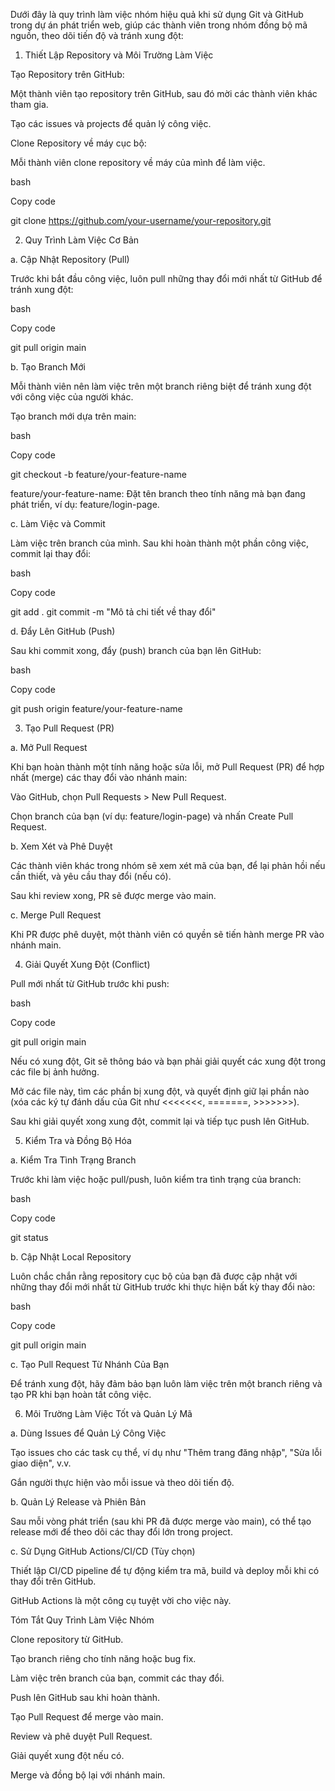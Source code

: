 Dưới đây là quy trình làm việc nhóm hiệu quả khi sử dụng Git và GitHub trong dự án phát triển web, giúp các thành viên trong nhóm đồng bộ mã nguồn, theo dõi tiến độ và tránh xung đột: 

1. Thiết Lập Repository và Môi Trường Làm Việc 

Tạo Repository trên GitHub: 

Một thành viên tạo repository trên GitHub, sau đó mời các thành viên khác tham gia. 

Tạo các issues và projects để quản lý công việc. 

Clone Repository về máy cục bộ: 

Mỗi thành viên clone repository về máy của mình để làm việc. 

bash 

Copy code 

git clone https://github.com/your-username/your-repository.git 
 

 

2. Quy Trình Làm Việc Cơ Bản 

a. Cập Nhật Repository (Pull) 

Trước khi bắt đầu công việc, luôn pull những thay đổi mới nhất từ GitHub để tránh xung đột: 

bash 

Copy code 

git pull origin main 
 

b. Tạo Branch Mới 

Mỗi thành viên nên làm việc trên một branch riêng biệt để tránh xung đột với công việc của người khác. 

Tạo branch mới dựa trên main: 

bash 

Copy code 

git checkout -b feature/your-feature-name 
 

feature/your-feature-name: Đặt tên branch theo tính năng mà bạn đang phát triển, ví dụ: feature/login-page. 

c. Làm Việc và Commit 

Làm việc trên branch của mình. Sau khi hoàn thành một phần công việc, commit lại thay đổi: 

bash 

Copy code 

git add . 
git commit -m "Mô tả chi tiết về thay đổi" 
 

d. Đẩy Lên GitHub (Push) 

Sau khi commit xong, đẩy (push) branch của bạn lên GitHub: 

bash 

Copy code 

git push origin feature/your-feature-name 
 

 

3. Tạo Pull Request (PR) 

a. Mở Pull Request 

Khi bạn hoàn thành một tính năng hoặc sửa lỗi, mở Pull Request (PR) để hợp nhất (merge) các thay đổi vào nhánh main: 

Vào GitHub, chọn Pull Requests > New Pull Request. 

Chọn branch của bạn (ví dụ: feature/login-page) và nhấn Create Pull Request. 

b. Xem Xét và Phê Duyệt 

Các thành viên khác trong nhóm sẽ xem xét mã của bạn, để lại phản hồi nếu cần thiết, và yêu cầu thay đổi (nếu có). 

Sau khi review xong, PR sẽ được merge vào main. 

c. Merge Pull Request 

Khi PR được phê duyệt, một thành viên có quyền sẽ tiến hành merge PR vào nhánh main. 

 

4. Giải Quyết Xung Đột (Conflict) 

Pull mới nhất từ GitHub trước khi push: 

bash 

Copy code 

git pull origin main 
 

Nếu có xung đột, Git sẽ thông báo và bạn phải giải quyết các xung đột trong các file bị ảnh hưởng. 

Mở các file này, tìm các phần bị xung đột, và quyết định giữ lại phần nào (xóa các ký tự đánh dấu của Git như <<<<<<<, =======, >>>>>>>). 

Sau khi giải quyết xong xung đột, commit lại và tiếp tục push lên GitHub. 

 

5. Kiểm Tra và Đồng Bộ Hóa 

a. Kiểm Tra Tình Trạng Branch 

Trước khi làm việc hoặc pull/push, luôn kiểm tra tình trạng của branch: 

bash 

Copy code 

git status 
 

b. Cập Nhật Local Repository 

Luôn chắc chắn rằng repository cục bộ của bạn đã được cập nhật với những thay đổi mới nhất từ GitHub trước khi thực hiện bất kỳ thay đổi nào: 

bash 

Copy code 

git pull origin main 
 

c. Tạo Pull Request Từ Nhánh Của Bạn 

Để tránh xung đột, hãy đảm bảo bạn luôn làm việc trên một branch riêng và tạo PR khi bạn hoàn tất công việc. 

 

6. Môi Trường Làm Việc Tốt và Quản Lý Mã 

a. Dùng Issues để Quản Lý Công Việc 

Tạo issues cho các task cụ thể, ví dụ như "Thêm trang đăng nhập", "Sửa lỗi giao diện", v.v. 

Gắn người thực hiện vào mỗi issue và theo dõi tiến độ. 

b. Quản Lý Release và Phiên Bản 

Sau mỗi vòng phát triển (sau khi PR đã được merge vào main), có thể tạo release mới để theo dõi các thay đổi lớn trong project. 

c. Sử Dụng GitHub Actions/CI/CD (Tùy chọn) 

Thiết lập CI/CD pipeline để tự động kiểm tra mã, build và deploy mỗi khi có thay đổi trên GitHub. 

GitHub Actions là một công cụ tuyệt vời cho việc này. 

 

Tóm Tắt Quy Trình Làm Việc Nhóm 

Clone repository từ GitHub. 

Tạo branch riêng cho tính năng hoặc bug fix. 

Làm việc trên branch của bạn, commit các thay đổi. 

Push lên GitHub sau khi hoàn thành. 

Tạo Pull Request để merge vào main. 

Review và phê duyệt Pull Request. 

Giải quyết xung đột nếu có. 

Merge và đồng bộ lại với nhánh main. 

 
